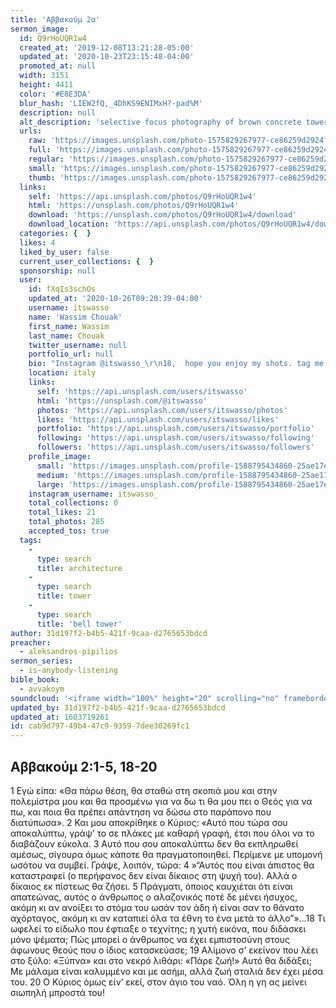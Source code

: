 ```yaml
---
title: 'Αββακούμ 2α'
sermon_image:
  id: Q9rHoUQR1w4
  created_at: '2019-12-08T13:21:28-05:00'
  updated_at: '2020-10-23T23:15:48-04:00'
  promoted_at: null
  width: 3151
  height: 4411
  color: '#E8E3DA'
  blur_hash: 'LIEW2fQ,_4DhKS9ENIMxH?-pad%M'
  description: null
  alt_description: 'selective focus photography of brown concrete tower during daytime'
  urls:
    raw: 'https://images.unsplash.com/photo-1575829267977-ce86259d2924?ixlib=rb-1.2.1&ixid=eyJhcHBfaWQiOjE2Mzc0OX0'
    full: 'https://images.unsplash.com/photo-1575829267977-ce86259d2924?ixlib=rb-1.2.1&q=85&fm=jpg&crop=entropy&cs=srgb&ixid=eyJhcHBfaWQiOjE2Mzc0OX0'
    regular: 'https://images.unsplash.com/photo-1575829267977-ce86259d2924?ixlib=rb-1.2.1&q=80&fm=jpg&crop=entropy&cs=tinysrgb&w=1080&fit=max&ixid=eyJhcHBfaWQiOjE2Mzc0OX0'
    small: 'https://images.unsplash.com/photo-1575829267977-ce86259d2924?ixlib=rb-1.2.1&q=80&fm=jpg&crop=entropy&cs=tinysrgb&w=400&fit=max&ixid=eyJhcHBfaWQiOjE2Mzc0OX0'
    thumb: 'https://images.unsplash.com/photo-1575829267977-ce86259d2924?ixlib=rb-1.2.1&q=80&fm=jpg&crop=entropy&cs=tinysrgb&w=200&fit=max&ixid=eyJhcHBfaWQiOjE2Mzc0OX0'
  links:
    self: 'https://api.unsplash.com/photos/Q9rHoUQR1w4'
    html: 'https://unsplash.com/photos/Q9rHoUQR1w4'
    download: 'https://unsplash.com/photos/Q9rHoUQR1w4/download'
    download_location: 'https://api.unsplash.com/photos/Q9rHoUQR1w4/download'
  categories: {  }
  likes: 4
  liked_by_user: false
  current_user_collections: {  }
  sponsorship: null
  user:
    id: fXqIs3schOs
    updated_at: '2020-10-26T09:20:39-04:00'
    username: itswasso
    name: 'Wassim Chouak'
    first_name: Wassim
    last_name: Chouak
    twitter_username: null
    portfolio_url: null
    bio: "Instagram @itswasso_\r\n18,  hope you enjoy my shots. tag me if you post my photos on your instagram :)"
    location: italy
    links:
      self: 'https://api.unsplash.com/users/itswasso'
      html: 'https://unsplash.com/@itswasso'
      photos: 'https://api.unsplash.com/users/itswasso/photos'
      likes: 'https://api.unsplash.com/users/itswasso/likes'
      portfolio: 'https://api.unsplash.com/users/itswasso/portfolio'
      following: 'https://api.unsplash.com/users/itswasso/following'
      followers: 'https://api.unsplash.com/users/itswasso/followers'
    profile_image:
      small: 'https://images.unsplash.com/profile-1588795434860-25ae17ec4249image?ixlib=rb-1.2.1&q=80&fm=jpg&crop=faces&cs=tinysrgb&fit=crop&h=32&w=32'
      medium: 'https://images.unsplash.com/profile-1588795434860-25ae17ec4249image?ixlib=rb-1.2.1&q=80&fm=jpg&crop=faces&cs=tinysrgb&fit=crop&h=64&w=64'
      large: 'https://images.unsplash.com/profile-1588795434860-25ae17ec4249image?ixlib=rb-1.2.1&q=80&fm=jpg&crop=faces&cs=tinysrgb&fit=crop&h=128&w=128'
    instagram_username: itswasso_
    total_collections: 0
    total_likes: 21
    total_photos: 285
    accepted_tos: true
  tags:
    -
      type: search
      title: architecture
    -
      type: search
      title: tower
    -
      type: search
      title: 'bell tower'
author: 31d197f2-b4b5-421f-9caa-d2765653bdcd
preacher:
  - aleksandros-pipilios
sermon_series:
  - is-anybody-listening
bible_book:
  - avvakoym
soundcloud: '<iframe width="100%" height="20" scrolling="no" frameborder="no" allow="autoplay" src="https://w.soundcloud.com/player/?url=https%3A//api.soundcloud.com/tracks/727364845%3Fsecret_token%3Ds-tnvJS&color=%23ff5500&inverse=false&auto_play=false&show_user=true"></iframe>'
updated_by: 31d197f2-b4b5-421f-9caa-d2765653bdcd
updated_at: 1603719261
id: cab9d797-49b4-47c9-9359-7dee30269fc1
---
```

## Αββακούμ 2:1-5, 18-20

1 Εγώ είπα: «Θα πάρω θέση, θα σταθώ στη σκοπιά μου και στην πολεμίστρα μου και θα προσμένω για να δω τι θα μου πει ο Θεός για να πω, και ποια θα πρέπει απάντηση να δώσω στο παράπονο που διατύπωσα». 2 Και μου αποκρίθηκε ο Κύριος: «Αυτό που τώρα σου αποκαλύπτω, γράψ’ το σε πλάκες με καθαρή γραφή, έτσι που όλοι να το διαβάζουν εύκολα. 3 Αυτό που σου αποκαλύπτω δεν θα εκπληρωθεί αμέσως, σίγουρα όμως κάποτε θα πραγματοποιηθεί. Περίμενε με υπομονή ωσότου να συμβεί. Γράψε, λοιπόν, τώρα: 4 »“Αυτός που είναι άπιστος θα καταστραφεί (ο περήφανος δεν είναι δίκαιος στη ψυχή του). Αλλά ο δίκαιος εκ πίστεως θα ζήσει. 5 Πράγματι, όποιος καυχιέται ότι είναι απατεώνας, αυτός ο άνθρωπος ο αλαζονικός ποτέ δε μένει ήσυχος, ακόμη κι αν ανοίξει το στόμα του ωσάν τον άδη ή είναι σαν το θάνατο αχόρταγος, ακόμη κι αν καταπιεί όλα τα έθνη το ένα μετά το άλλο”»…18 Τι ωφελεί το είδωλο που έφτιαξε ο τεχνίτης; η χυτή εικόνα, που διδάσκει μόνο ψέματα; Πώς μπορεί ο άνθρωπος να έχει εμπιστοσύνη στους άφωνους θεούς που ο ίδιος κατασκεύασε; 19 Αλίμονο σ’ εκείνον που λέει στο ξύλο: «Ξύπνα» και στο νεκρό λιθάρι: «Πάρε ζωή!» Αυτό θα διδάξει; Με μάλαμα είναι καλυμμένο και με ασήμι, αλλά ζωή σταλιά δεν έχει μέσα του. 20 Ο Κύριος όμως είν’ εκεί, στον άγιο του ναό. Όλη η γη ας μείνει σιωπηλή μπροστά του!